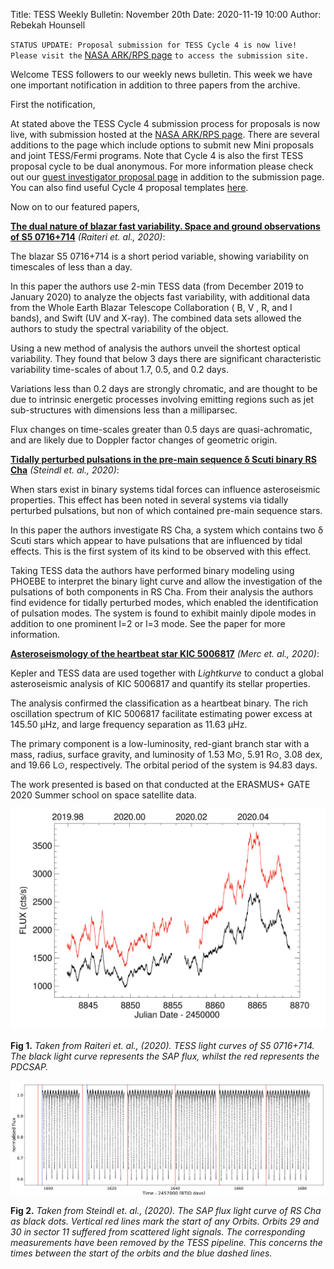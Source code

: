 Title: TESS Weekly Bulletin: November 20th
Date: 2020-11-19 10:00
Author: Rebekah Hounsell

`STATUS UPDATE: Proposal submission for TESS Cycle 4 is now live! Please visit the` [NASA ARK/RPS page](https://heasarc.gsfc.nasa.gov/ark/rps/) `to access the submission site.`


Welcome TESS followers to our weekly news bulletin. This week we have one important notification in addition to three papers from the archive.

First the notification,

At stated above the TESS Cycle 4 submission process for proposals is now live, with submission hosted at the [NASA ARK/RPS page](https://heasarc.gsfc.nasa.gov/ark/rps/). There are several additions to the page which include options to submit new Mini proposals and joint TESS/Fermi programs. Note that Cycle 4 is  also the first TESS proposal cycle to be dual anonymous. For more information please check out our [guest investigator proposal page](http://localhost:8000/proposing-investigations.html) in addition to the submission page. You can also find useful Cycle 4 proposal templates [here](proposal-templates.html).

Now on to our featured papers,


**[The dual nature of blazar fast variability. Space and ground observations of S5 0716+714](https://arxiv.org/abs/2011.06493)** *(Raiteri et. al., 2020)*:

The blazar S5 0716+714 is a short period variable, showing variability on timescales of less than a day.

In this paper the authors use 2-min TESS data (from December 2019 to January 2020) to analyze the objects fast variability, with additional data from the Whole Earth Blazar Telescope Collaboration ( B, V , R, and I bands), and Swift (UV and X-ray). The combined data sets allowed the authors to study the spectral variability of the object.

Using a new method of analysis the authors unveil the shortest optical variability. They found that below 3 days there are significant characteristic variability time-scales of about 1.7, 0.5, and 0.2 days.

Variations less than 0.2 days are strongly chromatic, and are thought to be due to intrinsic energetic processes involving emitting regions such as jet sub-structures with dimensions less than a milliparsec.

Flux changes on time-scales greater than 0.5 days are quasi-achromatic, and are likely due to Doppler factor changes of geometric origin.

**[Tidally perturbed pulsations in the pre-main sequence δ Scuti binary RS Cha](https://arxiv.org/abs/2011.08214)** *(Steindl et. al., 2020)*:

When stars exist in binary systems tidal forces can influence asteroseismic properties. This effect has been noted in several systems via tidally perturbed pulsations, but non of which contained pre-main sequence stars.

In this paper the authors investigate RS Cha, a system which contains two δ Scuti stars which appear to have pulsations that are influenced by tidal effects. This is the first system of its kind to be observed with this effect.

Taking TESS data  the authors have performed binary modeling using PHOEBE to interpret the binary light curve and allow the investigation of the pulsations of both components in RS Cha. From their analysis the authors find evidence for tidally perturbed modes, which enabled the identification of pulsation modes. The system is found to exhibit mainly dipole modes in addition to one prominent l=2 or l=3 mode. See the paper for more information. 


**[Asteroseismology of the heartbeat star KIC 5006817](https://arxiv.org/abs/2011.08685)** *(Merc et. al., 2020)*:

Kepler and TESS data are used together with *Lightkurve* to conduct a global asteroseismic analysis of KIC 5006817 and quantify its stellar properties.

The analysis confirmed the classification as a heartbeat binary. The rich oscillation spectrum of  KIC 5006817 facilitate estimating power excess at 145.50 μHz, and large frequency separation as 11.63 μHz.

The primary component is a low-luminosity, red-giant branch star with a mass, radius, surface gravity, and luminosity of 1.53 M⊙, 5.91 R⊙, 3.08 dex, and 19.66 L⊙, respectively. The orbital period of the system is 94.83 days.

The work presented is based on that conducted at the ERASMUS+ GATE 2020 Summer school on space satellite data.


![Raiteri](images/Raiteri.png)

**Fig 1.** *Taken from Raiteri et. al., (2020). TESS light curves of S5 0716+714. The black light curve represents the SAP flux, whilst the red represents the PDCSAP.*

![Steindl](images/Steindl.png)

**Fig 2.** *Taken from Steindl et. al., (2020). The SAP flux light curve of RS Cha as black dots. Vertical red lines mark the start of any Orbits. Orbits 29 and 30 in sector 11 suffered from scattered light signals. The corresponding measurements have been removed by the TESS pipeline. This concerns the times between the start of the orbits and the blue dashed lines.*